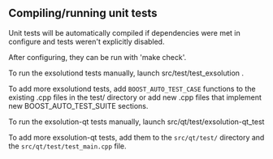 Compiling/running unit tests
------------------------------------

Unit tests will be automatically compiled if dependencies were met in configure
and tests weren't explicitly disabled.

After configuring, they can be run with 'make check'.

To run the exsolutiond tests manually, launch src/test/test_exsolution .

To add more exsolutiond tests, add `BOOST_AUTO_TEST_CASE` functions to the existing
.cpp files in the test/ directory or add new .cpp files that
implement new BOOST_AUTO_TEST_SUITE sections.

To run the exsolution-qt tests manually, launch src/qt/test/exsolution-qt_test

To add more exsolution-qt tests, add them to the `src/qt/test/` directory and
the `src/qt/test/test_main.cpp` file.
